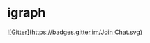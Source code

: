 # igraph
[![Gitter](https://badges.gitter.im/Join Chat.svg)](https://gitter.im/igraph/igraph?utm_source=badge&utm_medium=badge&utm_campaign=pr-badge&utm_content=badge)